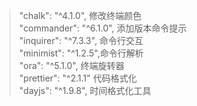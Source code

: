 >   "chalk": "^4.1.0", 修改终端颜色  
>   "commander": "^6.1.0", 添加版本命令提示  
>   "inquirer": "^7.3.3", 命令行交互  
>   "minimist": "^1.2.5",命令行解析  
>   "ora": "^5.1.0",  终端旋转器  
>   "prettier": "^2.1.1"  代码格式化  
>   "dayjs": "^1.9.8", 时间格式化工具  
